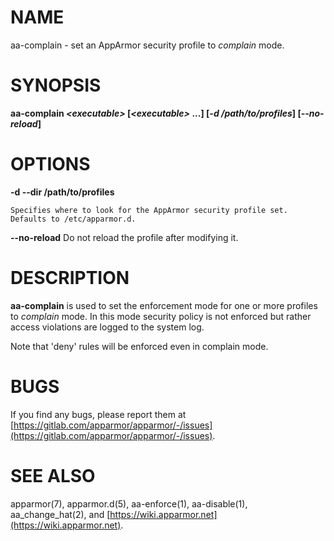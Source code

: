 # NAME

aa-complain - set an AppArmor security profile to _complain_ mode.

# SYNOPSIS

**aa-complain _&lt;executable>_ \[_&lt;executable>_ ...\] \[_-d /path/to/profiles_\] \[_--no-reload_\]**

# OPTIONS

**-d --dir  /path/to/profiles**

    Specifies where to look for the AppArmor security profile set.
    Defaults to /etc/apparmor.d.

**--no-reload**
   Do not reload the profile after modifying it.

# DESCRIPTION

**aa-complain** is used to set the enforcement mode for one or more profiles to _complain_ mode.
In this mode security policy is not enforced but rather access violations
are logged to the system log.

Note that 'deny' rules will be enforced even in complain mode.

# BUGS

If you find any bugs, please report them at
[https://gitlab.com/apparmor/apparmor/-/issues](https://gitlab.com/apparmor/apparmor/-/issues).

# SEE ALSO

apparmor(7), apparmor.d(5), aa-enforce(1), aa-disable(1),
aa\_change\_hat(2), and [https://wiki.apparmor.net](https://wiki.apparmor.net).
